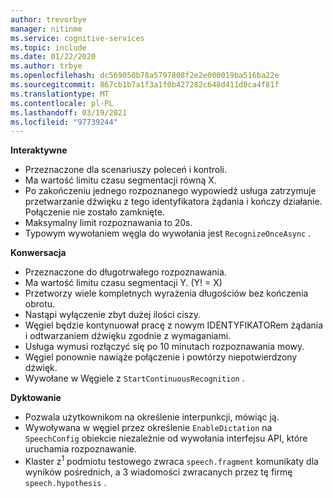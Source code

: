 ```yaml
---
author: trevorbye
manager: nitinme
ms.service: cognitive-services
ms.topic: include
ms.date: 01/22/2020
ms.author: trbye
ms.openlocfilehash: dc569050b78a5797808f2e2e000019ba516ba22e
ms.sourcegitcommit: 867cb1b7a1f3a1f0b427282c648d411d0ca4f81f
ms.translationtype: MT
ms.contentlocale: pl-PL
ms.lasthandoff: 03/19/2021
ms.locfileid: "97739244"
---
```

**Interaktywne**
- Przeznaczone dla scenariuszy poleceń i kontroli.
- Ma wartość limitu czasu segmentacji równą X.
- Po zakończeniu jednego rozpoznanego wypowiedź usługa zatrzymuje przetwarzanie dźwięku z tego identyfikatora żądania i kończy działanie. Połączenie nie zostało zamknięte.
- Maksymalny limit rozpoznawania to 20s.
- Typowym wywołaniem węgla do wywołania jest `RecognizeOnceAsync` .

**Konwersacja**
- Przeznaczone do długotrwałego rozpoznawania.
- Ma wartość limitu czasu segmentacji Y. (Y! = X)
- Przetworzy wiele kompletnych wyrażenia długościów bez kończenia obrotu.
- Nastąpi wyłączenie zbyt dużej ilości ciszy.
- Węgiel będzie kontynuował pracę z nowym IDENTYFIKATORem żądania i odtwarzaniem dźwięku zgodnie z wymaganiami.
- Usługa wymusi rozłączyć się po 10 minutach rozpoznawania mowy.
- Węgiel ponownie nawiąże połączenie i powtórzy niepotwierdzony dźwięk.
- Wywołane w Węgiele z `StartContinuousRecognition` .

**Dyktowanie**
- Pozwala użytkownikom na określenie interpunkcji, mówiąc ją.
- Wywoływana w węgiel przez określenie `EnableDictation` na `SpeechConfig` obiekcie niezależnie od wywołania interfejsu API, które uruchamia rozpoznawanie.
- Klaster z<sup>1</sup> podmiotu testowego zwraca `speech.fragment` komunikaty dla wyników pośrednich, a 3 wiadomości zwracanych przez tę firmę<sup></sup> `speech.hypothesis` .